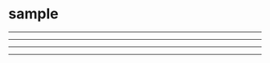 # sample

********************
***********************
*************************
**************************

